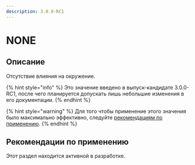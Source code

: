 ```yaml
---
description: 3.0.0-RC1
---
```


# NONE

## Описание

Отсутствие влияния на окружение.

{% hint style="info" %}
Это значение введено в выпуск-кандидате 3.0.0-RC1, после чего планируется допускать лишь небольшие изменения в его документации.
{% endhint %}

{% hint style="warning" %}
Для того чтобы применение этого значения было максимально эффективно, следуйте [рекомендациям по применению](none.md#rekomendacii-po-primeneniyu).
{% endhint %}

## Рекомендации по применению

Этот раздел находится активной в разработке.
